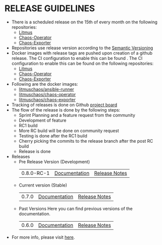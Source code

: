 # RELEASE GUIDELINES
-   There is a scheduled release on the 15th of every month on the following repositories:
    -   [Litmus](https://github.com/litmuschaos/litmus)
    -   [Chaos-Operator](https://github.com/litmuschaos/chaos-operator)
    -   [Chaos-Exporter](https://github.com/litmuschaos/chaos-exporter)
-   Repositories use release version according to the [Semantic Versioning](https://semver.org/)
-   Docker images with release tags are pushed upon creation of a github release. The CI configuration to enable this can be found . The CI configuration to enable this can be found on the following repositories:
    -   [Litmus](https://github.com/litmuschaos/litmus/blob/master/.travis.yml)
    -   [Chaos-Operator](https://github.com/litmuschaos/chaos-operator/blob/master/.circleci/config.yml)
    -   [Chaos-Exporter](https://github.com/litmuschaos/chaos-exporter/blob/master/.travis.yml)
-   Following are the docker images:
    -   [litmuschaos/ansible-runner](https://cloud.docker.com/u/litmuschaos/repository/docker/litmuschaos/ansible-runner)
    -   [litmuschaos/chaos-operator](https://cloud.docker.com/u/litmuschaos/repository/docker/litmuschaos/chaos-operator)
    -   [litmuschaos/chaos-exporter](https://cloud.docker.com/u/litmuschaos/repository/docker/litmuschaos/chaos-exporter)
-   Tracking of releases is done on Github [project board](https://github.com/litmuschaos/litmus/projects)
-   The flow of the release is done by the following steps:
    -   Sprint Planning and a feature request from the community
    -   Development of feature
    -   RC1 build
    -   More RC build will be done on community request
    -   Testing is done after the RC1 build
    -   Cherry picking the commits to the release branch after the post RC build
    -   Release is done
-   Releases
    -   Pre Release Version (Development)
         <table>
          <tr>
            <td>0.8.0-RC-1</td>
            <td><a href="https://docs.litmuschaos.io/docs/getstarted">Documentation</a></td>
            <td><a href="https://github.com/litmuschaos/litmus/releases/tag/0.8.0-RC1">Release Notes</a></td>
          </tr>
        </table>
    -   Current version (Stable)
        <table>
          <tr>
            <td>0.7.0</td>
            <td><a href="https://docs.litmuschaos.io/docs/getstarted">Documentation</a></td>
            <td><a href="https://github.com/litmuschaos/litmus/releases/tag/0.7.0">Release Notes</a></td>
          </tr>
        </table>
    -   Past Versions
        Here you can find previous versions of the documentation.
        <table>
          <tr>
            <td>0.6.0</td>
            <td><a href="https://docs.litmuschaos.io/docs/0.6.0/overview">Documentation</a></td>
            <td><a href="https://github.com/litmuschaos/litmus/releases/tag/0.6.0">Release Notes</a></td>
          </tr>
        </table>
 -   For more info, please visit [here](https://docs.litmuschaos.io/versions/).
